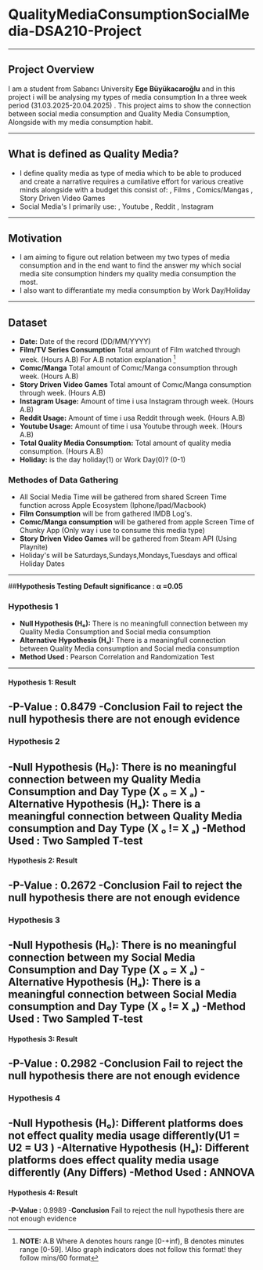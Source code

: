 # QualityMediaConsumptionSocialMedia-DSA210-Project
-----------------------------------------

## **Project Overview**
I am a student from Sabancı University **Ege Büyükacaroğlu** and in this project i will be analysing my types of media consumption In a three week period (31.03.2025-20.04.2025) . This project aims to show the connection between social media consumption and Quality Media Consumption, Alongside with my media consumption habit.

---
## **What is defined as Quality Media?**
 - I define quality media as type of media which to be able to produced and create a narrative requires a cumilative effort for various creative minds alongside with a budget this consist of:
   , Films
   , Comics/Mangas
   , Story Driven Video Games
- Social Media's I primarily use:
  , Youtube
  , Reddit
  , Instagram

---
## **Motivation**
   - I am aiming to figure out relation between my two types of media consumption and in the end want to find the answer my which social media site consumption hinders my quality media consumption the most.
   - I also want to differantiate my media consumption by Work Day/Holiday
---

## **Dataset**
- **Date:** Date of the record (DD/MM/YYYY)
- **Film/TV Series Consumption** Total amount of Film watched through week. (Hours A.B) For A.B notation explanation [^NOTE]
- **Comıc/Manga** Total amount of Comıc/Manga consumption through week. (Hours A.B)
- **Story Driven Video Games** Total amount of Comıc/Manga consumption through week. (Hours A.B)
- **Instagram Usage:** Amount of time i usa Instagram through week. (Hours A.B)
- **Reddit Usage:** Amount of time i usa Reddit through week. (Hours A.B)
- **Youtube Usage:** Amount of time i usa Youtube through week. (Hours A.B)
- **Total Quality Media Consumption:** Total amount of quality media consumption. (Hours A.B)
- **Holiday:** is the day holiday(1) or Work Day(0)? (0-1)
  [^NOTE]: **NOTE:** A.B Where A denotes hours range [0-+inf), B denotes minutes range [0-59]. !Also graph indicators does not follow this format! they follow mins/60 format
### **Methodes of Data Gathering**
 - All Social Media Time will be gathered from shared Screen Time function across Apple Ecosystem (Iphone/Ipad/Macbook)
 - **Film Consumption** will be from gathered IMDB Log's.
 - **Comıc/Manga consumption** will be gathered from apple Screen Time of Chunky App (Only way i use to consume this media type)
 - **Story Driven Video Games** will be gathered from Steam API (Using Playnite)
 - Holiday's will be Saturdays,Sundays,Mondays,Tuesdays and offical Holiday Dates
 ---
 ##**Hypothesis Testing**
 **Default significance : α =0.05** 
 ### **Hypothesis 1**
 - **Null Hypothesis (H₀):** There is no meaningfull connection between my Quality Media Consumption and Social media consumption
 - **Alternative Hypothesis (Hₐ):** There is a meaningfull connection between Quality Media consumption and Social media consumption
 - **Method Used :** Pearson Correlation and Randomization Test
 ---
 #### **Hypothesis 1: Result**
 -**P-Value :** 0.8479
 -**Conclusion** Fail to reject the null hypothesis  there are not enough evidence
 ---
 ### **Hypothesis 2**
 -**Null Hypothesis (H₀):** There is no meaningful connection between my Quality Media Consumption and Day Type (X ₀ = X ₐ)
 -**Alternative Hypothesis (Hₐ):** There is a meaningful connection between Quality Media consumption and Day Type (X ₀ != X ₐ)
 -**Method Used :** Two Sampled T-test
 ---
 #### **Hypothesis 2: Result**
 -**P-Value :** 0.2672
 -**Conclusion** Fail to reject the null hypothesis  there are not enough evidence
 ---
 ### **Hypothesis 3**
 -**Null Hypothesis (H₀):** There is no meaningful connection between my Social Media Consumption and Day Type (X ₀ = X ₐ)
 -**Alternative Hypothesis (Hₐ):** There is a meaningful connection between Social Media consumption and Day Type (X ₀ != X ₐ)
 -**Method Used :** Two Sampled T-test
---
#### **Hypothesis 3: Result**
 -**P-Value :** 0.2982
 -**Conclusion** Fail to reject the null hypothesis  there are not enough evidence
---
 ### **Hypothesis 4**
 -**Null Hypothesis (H₀):** Different platforms does not effect quality media usage differently(U1 = U2 = U3 )
 -**Alternative Hypothesis (Hₐ):** Different platforms does  effect quality media usage differently (Any Differs) 
 -**Method Used :** ANNOVA
---
#### **Hypothesis 4: Result**
 -**P-Value :** 0.9989
 -**Conclusion** Fail to reject the null hypothesis  there are not enough evidence
 


 
 

  
  
